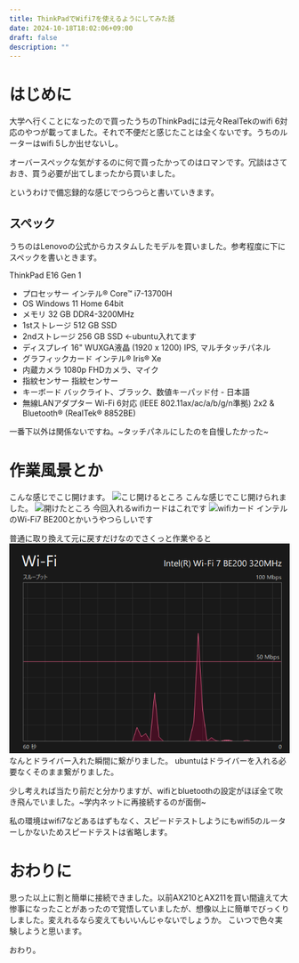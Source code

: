 ```yaml
---
title: ThinkPadでWifi7を使えるようにしてみた話
date: 2024-10-18T18:02:06+09:00
draft: false 
description: ""
---
```

# はじめに

大学へ行くことになったので買ったうちのThinkPadには元々RealTekのwifi 6対応のやつが載ってました。それで不便だと感じたことは全くないです。うちのルーターはwifi 5しか出せないし。

オーバースペックな気がするのに何で買ったかってのはロマンです。冗談はさておき、買う必要が出てしまったから買いました。

というわけで備忘録的な感じでつらつらと書いていきます。

## スペック

うちのはLenovoの公式からカスタムしたモデルを買いました。参考程度に下にスペックを書いときます。

ThinkPad E16 Gen 1

- プロセッサー インテル® Core™ i7-13700H
- OS Windows 11 Home 64bit
- メモリ 32 GB DDR4-3200MHz
- 1stストレージ 512 GB SSD
- 2ndストレージ 256 GB SSD ←ubuntu入れてます
- ディスプレイ 16" WUXGA液晶 (1920 x 1200) IPS, マルチタッチパネル
- グラフィックカード インテル® Iris® Xe
- 内蔵カメラ 1080p FHDカメラ、マイク
- 指紋センサー 指紋センサー
- キーボード バックライト、ブラック、数値キーパッド付 - 日本語
- 無線LANアダプター Wi-Fi 6対応 (IEEE 802.11ax/ac/a/b/g/n準拠) 2x2 & Bluetooth® (RealTek® 8852BE)

一番下以外は関係ないですね。~タッチパネルにしたのを自慢したかった~

# 作業風景とか

こんな感じでこじ開けます。
![こじ開けるところ](/static/images/wifi7inThinkPad/PXL_20241018_080904481.MP.jpg)
こんな感じでこじ開けられました。
![開けたところ](/static/images/wifi7inThinkPad/PXL_20241018_081025568.MP.jpg)
今回入れるwifiカードはこれです
![wifiカード](/static/images/wifi7inThinkPad/PXL_20241018_081105639.MP.jpg)
インテルのWi-Fi7 BE200とかいうやつらしいです

普通に取り換えて元に戻すだけなのでさくっと作業やると
![繋がったところ](/static/images/wifi7inThinkPad/スクリーンショット%202024-10-18%20172343.png)
なんとドライバー入れた瞬間に繋がりました。
ubuntuはドライバーを入れる必要なくそのまま繋がりました。

少し考えれば当たり前だと分かりますが、wifiとbluetoothの設定がほぼ全て吹き飛んでいました。~学内ネットに再接続するのが面倒~

私の環境はwifi7などあるはずもなく、スピードテストしようにもwifi5のルーターしかないためスピードテストは省略します。

# おわりに
思った以上に割と簡単に接続できました。以前AX210とAX211を買い間違えて大惨事になったことがあったので覚悟していましたが、想像以上に簡単でびっくりしました。変えれるなら変えてもいいんじゃないでしょうか。
こいつで色々実験しようと思います。

おわり。
